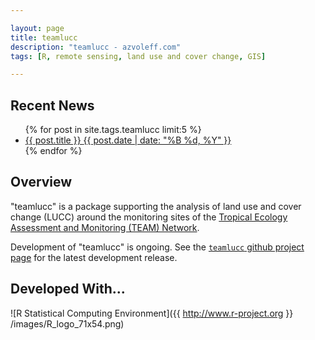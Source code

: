 ```yaml
---

layout: page
title: teamlucc
description: "teamlucc - azvoleff.com"
tags: [R, remote sensing, land use and cover change, GIS]

---
```


## Recent News
<ul class="post-list">
{% for post in site.tags.teamlucc limit:5 %} 
  <li><article><a href="{{ site.url }}{{ post.url }}">{{ post.title }} <span class="entry-date"><time datetime="{{ post.date | date_to_xmlschema }}">{{ post.date | date: "%B %d, %Y" }}</time></span></a></article></li>
{% endfor %}
</ul>

## Overview
"teamlucc" is a package supporting the analysis of land use and cover change 
(LUCC) around the monitoring sites of the <a title="TEAM Network" 
href="http://www.teamnetwork.org">Tropical Ecology Assessment and Monitoring 
(TEAM) Network</a>.

Development of "teamlucc" is ongoing. See the [`teamlucc` github project 
page](https://github.com/azvoleff/teamlucc) for the latest development release.

## Developed With...
![R Statistical Computing Environment]({{ http://www.r-project.org }} /images/R_logo_71x54.png)

